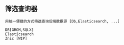 ## 筛选查询器

    用统一便捷的方式筛选查询后端数据源 [Db,Elasticsearch, ...]

    DB[GROM,SQLX]
	Elasticsearch 
    Znic [WIP]